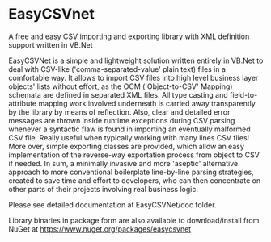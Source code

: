 # EasyCSVnet
A free and easy CSV importing and exporting library with XML definition support written in VB.Net

EasyCSVNet is a simple and lightweight solution written entirely in VB.Net to deal with CSV-like ('comma-separated-value' plain text) files in a comfortable way.
It allows to import CSV files into high level business layer objects' lists without effort, as the OCM ('Object-to-CSV' Mapping) schemata are defined in separated XML files.
All type casting and field-to-attribute mapping work involved underneath is carried away transparently by the library by means of reflection. 
Also, clear and detailed error messages are thrown inside runtime exceptions during CSV parsing whenever a syntactic flaw is found in importing an eventually malformed CSV file. Really useful when typically working with many lines CSV files! 
More over, simple exporting classes are provided, which allow an easy implementation of the reverse-way exportation process from object to CSV if needed.
In sum, a minimally invasive and more 'aseptic' alternative approach to more conventional boilerplate line-by-line parsing strategies, created to save time and effort to developers, who can then concentrate on other parts of their projects involving real business logic.

Please see detailed documentation at EasyCSVNet/doc folder.

Library binaries in package form are also available to download/install from NuGet at https://www.nuget.org/packages/easycsvnet
